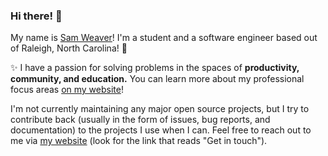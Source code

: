 ### Hi there! 👋

My name is [Sam Weaver](https://samweaver.com)! I'm a student and a software engineer based out of Raleigh, North Carolina! 🌳

✨ I have a passion for solving problems in the spaces of **productivity, community, and education.** You can learn more about my professional focus areas [on my website](https://samweaver.com/work/)!

I'm not currently maintaining any major open source projects, but I try to contribute back (usually in the form of issues, bug reports, and documentation) to the projects I use when I can. Feel free to reach out to me via [my website](https://samweaver.com/me/) (look for the link that reads "Get in touch").

<!--
**weaversam8/weaversam8** is a ✨ _special_ ✨ repository because its `README.md` (this file) appears on your GitHub profile.

Here are some ideas to get you started:

- 🔭 I’m currently working on ...
- 🌱 I’m currently learning ...
- 👯 I’m looking to collaborate on ...
- 🤔 I’m looking for help with ...
- 💬 Ask me about ...
- 📫 How to reach me: ...
- 😄 Pronouns: ...
- ⚡ Fun fact: ...
-->
